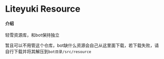# Liteyuki Resource

#### 介绍
轻雪资源库，和bot保持独立

暂且可以不用管这个仓库，bot缺什么资源会自己从这里面下载，若下载失败，请自行下载并将其解压到```bot目录/src/resource```